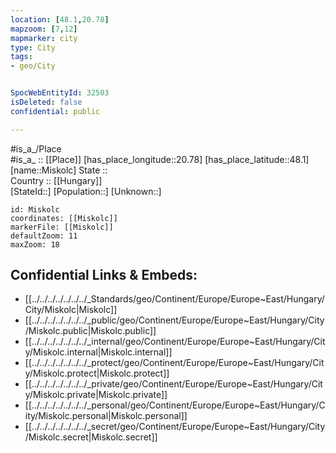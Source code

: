 ```yaml
---
location: [48.1,20.78] 
mapzoom: [7,12] 
mapmarker: city 
type: City
tags:
- geo/City


SpocWebEntityId: 32503
isDeleted: false
confidential: public

---
```

#is_a_/Place  
#is_a_ :: [[Place]] 
[has_place_longitude::20.78] 
[has_place_latitude::48.1] 
[name::Miskolc] 
State ::  
Country :: [[Hungary]]  
[StateId::] 
[Population::] 
[Unknown::] 


```leaflet
id: Miskolc
coordinates: [[Miskolc]] 
markerFile: [[Miskolc]] 
defaultZoom: 11 
maxZoom: 18
```


## Confidential Links & Embeds: 
- [[../../../../../../../_Standards/geo/Continent/Europe/Europe~East/Hungary/City/Miskolc|Miskolc]] 
- [[../../../../../../../_public/geo/Continent/Europe/Europe~East/Hungary/City/Miskolc.public|Miskolc.public]] 
- [[../../../../../../../_internal/geo/Continent/Europe/Europe~East/Hungary/City/Miskolc.internal|Miskolc.internal]] 
- [[../../../../../../../_protect/geo/Continent/Europe/Europe~East/Hungary/City/Miskolc.protect|Miskolc.protect]] 
- [[../../../../../../../_private/geo/Continent/Europe/Europe~East/Hungary/City/Miskolc.private|Miskolc.private]] 
- [[../../../../../../../_personal/geo/Continent/Europe/Europe~East/Hungary/City/Miskolc.personal|Miskolc.personal]] 
- [[../../../../../../../_secret/geo/Continent/Europe/Europe~East/Hungary/City/Miskolc.secret|Miskolc.secret]] 

